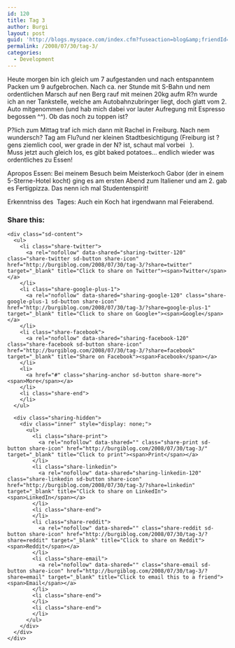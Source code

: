 ```yaml
---
id: 120
title: Tag 3
author: Burgi
layout: post
guid: 'http://blogs.myspace.com/index.cfm?fuseaction=blog&amp;friendId=11116526'
permalink: /2008/07/30/tag-3/
categories:
  - Development
---
```

<p class="wp-flattr-button">
  <a class="FlattrButton" style="display:none;" href="http://burgiblog.com/2008/07/30/tag-3/" title=" Tag 3" rev="flattr;uid:BurkhardR;language:en_GB;category:audio;tags:blog;button:compact;">Heute morgen bin ich gleich um 7 aufgestanden und nach entspanntem Packen um 9 aufgebrochen. Nach ca. ner Stunde mit S-Bahn und nem ordentlichen Marsch auf nen Berg rauf mit...</a>
</p>

Heute morgen bin ich gleich um 7 aufgestanden und nach entspanntem Packen um 9 aufgebrochen. Nach ca. ner Stunde mit S-Bahn und nem ordentlichen Marsch auf nen Berg rauf mit meinen 20kg aufm R?n wurde ich an ner Tankstelle, welche am Autobahnzubringer liegt, doch glatt vom 2. Auto mitgenommen (und hab mich dabei vor lauter Aufregung mit Espresso begossen ^^). Ob das noch zu toppen ist?

P?lich zum Mittag traf ich mich dann mit Rachel in Freiburg. Nach nem wundersch? Tag am Flu?und ner kleinen Stadtbesichtigung (Freiburg ist ?gens ziemlich cool, wer grade in der N? ist, schaut mal vorbei&nbsp;<img />&nbsp; ).  
Muss jetzt auch gleich los, es gibt baked potatoes&#8230; endlich wieder was ordentliches zu Essen!

Apropos Essen: Bei meinem Besuch beim Meisterkoch Gabor (der in einem 5-Sterne-Hotel kocht) ging es am ersten Abend zum Italiener und am 2. gab es Fertigpizza. Das nenn ich mal Studentenspirit!

Erkenntniss des&nbsp; Tages: Auch ein Koch hat irgendwann mal Feierabend.

<div class="sharedaddy sd-sharing-enabled">
  <div class="robots-nocontent sd-block sd-social sd-social-icon-text sd-sharing">
    <h3 class="sd-title">
      Share this:
    </h3>
    
    <div class="sd-content">
      <ul>
        <li class="share-twitter">
          <a rel="nofollow" data-shared="sharing-twitter-120" class="share-twitter sd-button share-icon" href="http://burgiblog.com/2008/07/30/tag-3/?share=twitter" target="_blank" title="Click to share on Twitter"><span>Twitter</span></a>
        </li>
        <li class="share-google-plus-1">
          <a rel="nofollow" data-shared="sharing-google-120" class="share-google-plus-1 sd-button share-icon" href="http://burgiblog.com/2008/07/30/tag-3/?share=google-plus-1" target="_blank" title="Click to share on Google+"><span>Google</span></a>
        </li>
        <li class="share-facebook">
          <a rel="nofollow" data-shared="sharing-facebook-120" class="share-facebook sd-button share-icon" href="http://burgiblog.com/2008/07/30/tag-3/?share=facebook" target="_blank" title="Share on Facebook"><span>Facebook</span></a>
        </li>
        <li>
          <a href="#" class="sharing-anchor sd-button share-more"><span>More</span></a>
        </li>
        <li class="share-end">
        </li>
      </ul>
      
      <div class="sharing-hidden">
        <div class="inner" style="display: none;">
          <ul>
            <li class="share-print">
              <a rel="nofollow" data-shared="" class="share-print sd-button share-icon" href="http://burgiblog.com/2008/07/30/tag-3/" target="_blank" title="Click to print"><span>Print</span></a>
            </li>
            <li class="share-linkedin">
              <a rel="nofollow" data-shared="sharing-linkedin-120" class="share-linkedin sd-button share-icon" href="http://burgiblog.com/2008/07/30/tag-3/?share=linkedin" target="_blank" title="Click to share on LinkedIn"><span>LinkedIn</span></a>
            </li>
            <li class="share-end">
            </li>
            <li class="share-reddit">
              <a rel="nofollow" data-shared="" class="share-reddit sd-button share-icon" href="http://burgiblog.com/2008/07/30/tag-3/?share=reddit" target="_blank" title="Click to share on Reddit"><span>Reddit</span></a>
            </li>
            <li class="share-email">
              <a rel="nofollow" data-shared="" class="share-email sd-button share-icon" href="http://burgiblog.com/2008/07/30/tag-3/?share=email" target="_blank" title="Click to email this to a friend"><span>Email</span></a>
            </li>
            <li class="share-end">
            </li>
            <li class="share-end">
            </li>
          </ul>
        </div>
      </div>
    </div>
  </div>
</div>